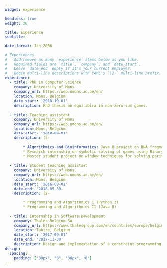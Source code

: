 ```yaml
---
widget: experience

headless: true
weight: 20

title: Experience
subtitle:

date_format: Jan 2006

# Experiences.
#   Add/remove as many `experience` items below as you like.
#   Required fields are `title`, `company`, and `date_start`.
#   Leave `date_end` empty if it's your current employer.
#   Begin multi-line descriptions with YAML's `|2-` multi-line prefix.
experience:
  - title: PhD in Computer Science
    company: University of Mons
    company_url: https://web.umons.ac.be/en/
    location: Mons, Belgium
    date_start: '2018-10-01'
    description: PhD thesis on equilibira in non-zero-sum games.
    
  - title: Teaching assistant
    company: University of Mons
    company_url: https://web.umons.ac.be/en/
    location: Mons, Belgium
    date_start: '2018-09-01'
    description: |2-
    
        * Algorithmics and Bioinformatics: Java 8 project on DNA fragment assembly
        * Research internship on symbolic solving of games using Binary Decision Diagrams
        * Master student project on window techniques for solving parity games
        
  - title: Student teaching assistant
    company: University of Mons
    company_url: https://web.umons.ac.be/en/
    location: Mons, Belgium
    date_start: '2016-09-01'
    date_end: '2018-05-30'
    description: |2-
    
        * Programming and Algorithmics I (Python 3)
        * Programming and Algorithmics II (Java 8)
        
  - title: Internship in Software Development
    company: Thales Belgium SA
    company_url: https://www.thalesgroup.com/en/countries/europe/belgium
    location: Tubize, Belgium
    date_start: '2017-09-01'
    date_end: '2017-11-30'
    description: Design and implementation of a constraint programming model handling the network generation part of a radio configuration tool. The implementation                  was done using Java 8 and the [Choco Solver](https://choco-solver.org/) constraint programming library. 
design:
  spacing:
    padding: ["30px", "0", "30px", "0"]
---
```

